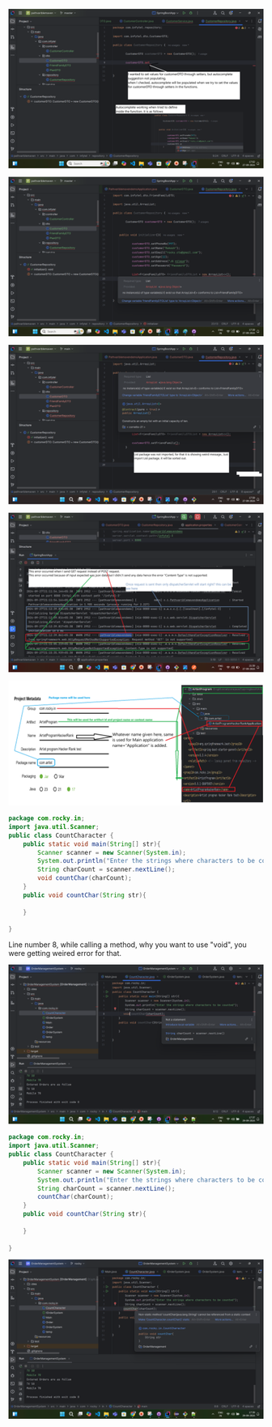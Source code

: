 ![alt text](https://github.com/Rockycta/corejava2/blob/d5d6ecadd5cdbc9dae1f8524f0a512c6c2670b2e/Errors_and_solutions/Screenshot%20(41).png)

![alt text](https://github.com/Rockycta/corejava2/blob/d5d6ecadd5cdbc9dae1f8524f0a512c6c2670b2e/Errors_and_solutions/Screenshot%20(43).png)

![alt text](https://github.com/Rockycta/corejava2/blob/d5d6ecadd5cdbc9dae1f8524f0a512c6c2670b2e/Errors_and_solutions/Screenshot%20(44).png)

![alt text](https://github.com/Rockycta/corejava2/blob/d5d6ecadd5cdbc9dae1f8524f0a512c6c2670b2e/Errors_and_solutions/Screenshot%20(45).png)

![alt text](https://github.com/Rockycta/corejava2/blob/4243352ebc275647798764d8dd339b0ac1c306c2/Errors_and_solutions/ProjectStructureAndItsNames.png)

```java
package com.rocky.in;
import java.util.Scanner;
public class CountCharacter {
    public static void main(String[] str){
        Scanner scanner = new Scanner(System.in);
        System.out.println("Enter the strings where characters to be counted");
        String charCount = scanner.nextLine();
        void countChar(charCount);
    }
    public void countChar(String str){

    }

}

```
Line number 8, while calling a method, why you want to use "void", you were getting weired error for that.

![alt text](https://github.com/Rockycta/corejava2/blob/ae343776c051b2288554e5841335dfd3ffdb8027/Errors_and_solutions/Screenshot%20(47).png)


```java
package com.rocky.in;
import java.util.Scanner;
public class CountCharacter {
    public static void main(String[] str){
        Scanner scanner = new Scanner(System.in);
        System.out.println("Enter the strings where characters to be counted");
        String charCount = scanner.nextLine();
        countChar(charCount);
    }
    public void countChar(String str){

    }

}
```
![alt-text](https://github.com/Rockycta/corejava2/blob/ae343776c051b2288554e5841335dfd3ffdb8027/Errors_and_solutions/Screenshot%20(48).png)